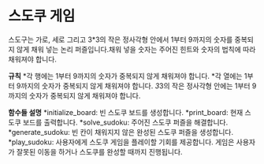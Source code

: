 스도쿠 게임
==================
스도구는 가로, 세로 그리고 3*3의 작은 정사각형 안에서 1부터 9까지의 숫자를 중복되지 않게 채워 넣는 논리 퍼즐입니다.채워 넣을 숫자는 주어진 힌트와 숫자의 법칙에 따라 채워져야 합니다.

__규칙__
*각 행에는 1부터 9까지의 숫자가 중복되지 않게 채워져야 합니다.
*각 열에는 1부터 9까지의 숫자가 중복되지 않게 채워져야 합니다.
*3*3의 작은 정사각형 안에는 1부터 9까지의 숫자가 중복되지 않게 채워져야 합니다.

__함수들 설명__
*initialize_board: 빈 스도쿠 보드를 생성합니다.
*print_board: 현재 스도쿠 보드를 출력합니다.
*solve_sudoku: 주어진 스도쿠 퍼즐을 해결합니다.
*generate_sudoku: 빈 칸이 채워지지 않은 완성된 스도쿠 퍼즐을 생성합니다.
*play_sudoku: 사용자에게 스도쿠 게임을 플레이할 기회를 제공합니다. 게임은 사용자가 잘못된 이동을 하거나 스도쿠를 완성할 때까지 진행됩니다.
